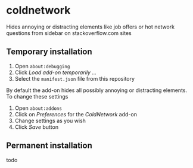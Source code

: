 # coldnetwork
Hides annoying or distracting elements like job offers or hot network questions from sidebar on stackoverflow.com sites

## Temporary installation

1. Open `about:debugging`
2. Click *Load add-on temporarily ...*
3. Select the `manifest.json` file from this repository

By default the add-on hides all possibly annoying or distracting elements. To change these settings

1. Open `about:addons`
2. Click on *Preferences* for the *ColdNetwork* add-on
3. Change settings as you wish
4. Click *Save* button

## Permanent installation

todo
